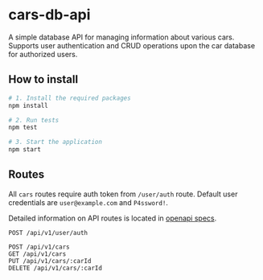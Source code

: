 # cars-db-api

A simple database API for managing information about various cars. Supports user authentication and CRUD operations upon the car database for authorized users.

## How to install

```bash
# 1. Install the required packages
npm install

# 2. Run tests
npm test

# 3. Start the application
npm start
```

## Routes
All `cars` routes require auth token from `/user/auth` route. Default user credentials are `user@example.com` and `P4ssword!`.

Detailed information on API routes is located in [openapi specs](./openapi.yaml).
```
POST /api/v1/user/auth

POST /api/v1/cars
GET /api/v1/cars
PUT /api/v1/cars/:carId
DELETE /api/v1/cars/:carId
```
